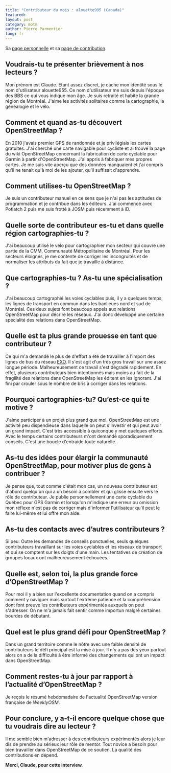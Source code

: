 ```yaml
---
title: "Contributeur du mois : alouette995 (Canada)"
featured:
layout: post
category: motm
author: Pierre Parmentier
lang: fr
---
```


Sa [page personnelle](https://www.openstreetmap.org/user/alouette995) et sa [page de contribution](https://hdyc.neis-one.org/?alouette995).

## Voudrais-tu te présenter brièvement à nos lecteurs ?

Mon prénom est Claude. Étant assez discret, je cache mon identité sous le nom d'utilisateur alouette955. Ce nom d'utilisateur me suis depuis l'époque des BBS ce qui vous indique mon âge. Je suis retraité et habite la grande région de Montréal. J'aime les activités solitaires comme la cartographie, la généalogie et le vélo.

## Comment et quand as-tu découvert OpenStreetMap ?

En 2010 j'avais premier GPS de randonnée et je privilégiais les cartes gratuites. J'ai cherché une carte navigable pour cycliste et ai trouvé la page du wiki OpenStreetMap concernant la fabrication de carte cyclable pour Garmin à partir d'OpenStreetMap. J'ai appris à fabriquer mes propres cartes. Je me suis vite aperçu que des données manquaient et j'ai compris qu'il ne tenait qu'à moi de les ajouter, qu'il suffisait d'apprendre.

## Comment utilises-tu OpenStreetMap ?

Je suis un contributeur manuel en ce sens que je n'ai pas les aptitudes de programmation et je contribue dans les éditeurs. J'ai commencé avec Potlatch 2 puis me suis frotté à JOSM puis récemment à iD.

## Quelle sorte de contributeur es-tu et dans quelle région cartographies-tu ?

J'ai beaucoup utilisé le vélo pour cartographier mon secteur qui couvre une partie de la CMM, Communauté Métropolitaine de Montréal. Pour les secteurs éloignés, je me contente de corriger les incongruités et de normaliser les attributs du fait que je travaille à distance.

## Que cartographies-tu ? As-tu une spécialisation ?

J'ai beaucoup cartographié les voies cyclables puis, il y a quelques temps, les lignes de transport en commun dans les banlieues nord et sud de Montréal. Ces deux sujets font beaucoup appels aux relations OpenStreetMap pour décrire les réseaux. J'ai donc développé une certaine spécialité des relations dans OpenStreetMap.

## Quelle est ta plus grande prouesse en tant que contributeur ?

Ce qui m'a demandé le plus de d'effort a été de travailler à l'import des lignes de bus du réseau [EXO](https://exo.quebec/fr). Il s'est agit d'un très gros travail sur une assez longue période. Malheureusement ce travail s'est dégradé rapidement. En effet, plusieurs contributeurs bien intentionnés mais moins au fait de la fragilité des relations dans OpenStreetMap les éditent en les ignorant. J'ai fini par crouler sous le nombre de bris à corriger dans les relations.

## Pourquoi cartographies-tu? Qu’est-ce qui te motive ?

J'aime participer à un projet plus grand que moi. OpenStreetMap est une activité peu dispendieuse dans laquelle on peut s'investir et qui peut avoir un grand impact. C'est très accessible à quiconque y met quelques efforts. Avec le temps certains contributeurs m'ont demandé sporadiquement conseils.
C'est une boucle d'entraide toute naturelle.

## As-tu des idées pour élargir la communauté OpenStreetMap, pour motiver plus de gens à contribuer ?

Je pense que, tout comme c'était mon cas, un nouveau contributeur est d'abord quelqu'un qui a un besoin à combler et qui glisse ensuite vers le rôle de contributeur.
Je publie personnellement une carte cyclable du Québec pour GPS Garmin et lorsqu'on m'indique une erreur ou omission mon réflexe n'est pas de corriger mais
d'informer l'utilisateur qu'il peut le faire lui-même et lui offre mon aide.

## As-tu des contacts avec d’autres contributeurs ?

Si peu. Outre les demandes de conseils ponctuelles, seuls quelques contributeurs travaillant sur les voies cyclables et les réseaux de transport et qui se comptent sur les doigts d'une main. Les tentatives de création de groupes locaux ont malheureusement échouées.

## Quelle est, selon toi, la plus grande force d’OpenStreetMap ?

Pour moi il y a bien sur l'excellente documentation quand on a compris comment y naviguer mais surtout l'extrême patience et la compréhension dont font preuve les contributeurs expérimentés auxquels on peut s'adresser. On ne m'a jamais fait sentir comme importun malgré certaines bourdes de débutant.

## Quel est le plus grand défi pour OpenStreetMap ?

Dans un grand territoire comme le nôtre avec une faible densité de contributeurs le défi principal est la mise à jour. Il n'y a pas des yeux partout alors on a de la difficulté à être informé des changements qui ont un impact dans OpenStreetMap.

## Comment restes-tu à jour par rapport à l’actualité d’OpenStreetMap ?

Je reçois le résumé hebdomadaire de l'actualité OpenStreetMap version française de _WeeklyOSM_.

## Pour conclure, y a-t-il encore quelque chose que tu voudrais dire au lecteur ?

Il me semble bien m'adresser à des contributeurs expérimentés alors je leur dis de prendre  au sérieux leur rôle de mentor. Tout novice a besoin pour bien travailler dans OpenStreetMap de ce soutien. La qualité des contributions en dépend.

**Merci, Claude, pour cette interview.**
